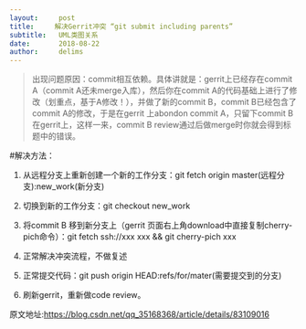 ```yaml
---
layout:     post
title:     解决Gerrit冲突 “git submit including parents”
subtitle:   UML类图关系
date:       2018-08-22
author:     delims
---
```


>出现问题原因：commit相互依赖。具体讲就是：gerrit上已经存在commit A（commit A还未merge入库），然后你在commit A的代码基础上进行了修改（划重点，基于A修改！），并做了新的commit B，commit B已经包含了commit A的修改，于是在gerrit 上abondon commit A，只留下commit B在gerrit上，这样一来，commit B review通过后做merge时你就会得到标题中的错误。


#解决方法：

1. 从远程分支上重新创建一个新的工作分支：git fetch origin master(远程分支):new_work(新分支)

2. 切换到新的工作分支：git checkout new_work

3. 将commit B 移到新分支上（gerrit 页面右上角download中直接复制cherry-pich命令）：git fetch ssh://xxx xxx && git cherry-pich xxx

4. 正常解决冲突流程，不做复述

5. 正常提交代码：git push origin HEAD:refs/for/mater(需要提交到的分支)

6. 刷新gerrit，重新做code review。


原文地址:https://blog.csdn.net/qq_35168368/article/details/83109016
